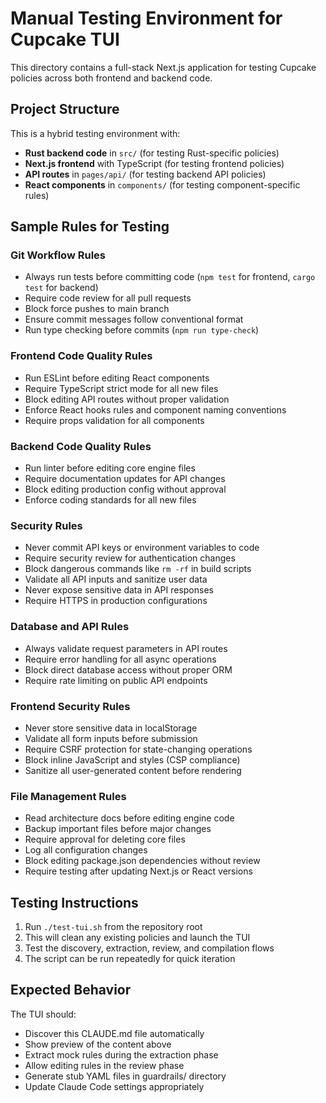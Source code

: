 # Manual Testing Environment for Cupcake TUI

This directory contains a full-stack Next.js application for testing Cupcake policies across both frontend and backend code.

## Project Structure

This is a hybrid testing environment with:
- **Rust backend code** in `src/` (for testing Rust-specific policies)
- **Next.js frontend** with TypeScript (for testing frontend policies)
- **API routes** in `pages/api/` (for testing backend API policies)
- **React components** in `components/` (for testing component-specific rules)

## Sample Rules for Testing

### Git Workflow Rules
- Always run tests before committing code (`npm test` for frontend, `cargo test` for backend)
- Require code review for all pull requests
- Block force pushes to main branch
- Ensure commit messages follow conventional format
- Run type checking before commits (`npm run type-check`)

### Frontend Code Quality Rules
- Run ESLint before editing React components
- Require TypeScript strict mode for all new files
- Block editing API routes without proper validation
- Enforce React hooks rules and component naming conventions
- Require props validation for all components

### Backend Code Quality Rules
- Run linter before editing core engine files
- Require documentation updates for API changes
- Block editing production config without approval
- Enforce coding standards for all new files

### Security Rules
- Never commit API keys or environment variables to code
- Require security review for authentication changes
- Block dangerous commands like `rm -rf` in build scripts
- Validate all API inputs and sanitize user data
- Never expose sensitive data in API responses
- Require HTTPS in production configurations

### Database and API Rules
- Always validate request parameters in API routes
- Require error handling for all async operations
- Block direct database access without proper ORM
- Require rate limiting on public API endpoints

### Frontend Security Rules
- Never store sensitive data in localStorage
- Validate all form inputs before submission
- Require CSRF protection for state-changing operations
- Block inline JavaScript and styles (CSP compliance)
- Sanitize all user-generated content before rendering

### File Management Rules
- Read architecture docs before editing engine code
- Backup important files before major changes
- Require approval for deleting core files
- Log all configuration changes
- Block editing package.json dependencies without review
- Require testing after updating Next.js or React versions

## Testing Instructions

1. Run `./test-tui.sh` from the repository root
2. This will clean any existing policies and launch the TUI
3. Test the discovery, extraction, review, and compilation flows
4. The script can be run repeatedly for quick iteration

## Expected Behavior

The TUI should:
- Discover this CLAUDE.md file automatically
- Show preview of the content above
- Extract mock rules during the extraction phase
- Allow editing rules in the review phase
- Generate stub YAML files in guardrails/ directory
- Update Claude Code settings appropriately